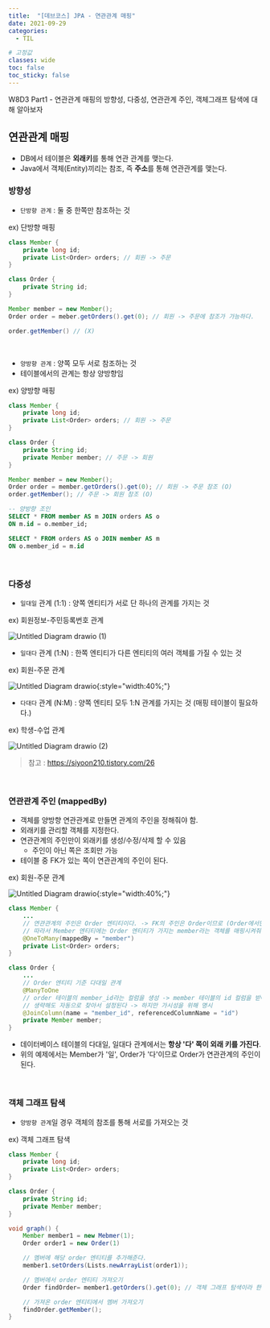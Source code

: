 ```yaml
---
title:  "[데브코스] JPA - 연관관계 매핑"
date: 2021-09-29
categories: 
  - TIL

# 고정값
classes: wide
toc: false
toc_sticky: false
---
```


W8D3 Part1 - 연관관계 매핑의 방향성, 다중성, 연관관계 주인, 객체그래프 탐색에 대해 알아보자

## 연관관계 매핑

- DB에서 테이블은 **외래키**를 통해 연관 관계를 맺는다.
- Java에서 객체(Entity)끼리는 참조, 즉 **주소**를 통해 연관관계를 맺는다.

### 방향성

- `단방향 관계` : 둘 중 한쪽만 참조하는 것

<div class="sub_title">ex) 단방향 매핑</div>

```java
class Member {
	private long id;
	private List<Order> orders; // 회원 -> 주문
}

class Order {
	private String id;
}

Member member = new Member();
Order order = meber.getOrders().get(0); // 회원 -> 주문에 참조가 가능하다.

order.getMember() // (X)
```

<br>

- `양방향 관계` : 양쪽 모두 서로 참조하는 것
- 테이블에서의 관계는 항상 양방향임

<div class="sub_title">ex) 양방향 매핑</div>

```java
class Member {
	private long id;
	private List<Order> orders; // 회원 -> 주문
}

class Order {
	private String id;
	private Member member; // 주문 -> 회원
}

Member member = new Member();
Order order = member.getOrders().get(0); // 회원 -> 주문 참조 (O)
order.getMember(); // 주문 -> 회원 참조 (O)
```

```sql
-- 양방향 조인 
SELECT * FROM member AS m JOIN orders AS o 
ON m.id = o.member_id;

SELECT * FROM orders AS o JOIN member AS m
ON o.member_id = m.id
```

<br>

### 다중성

- `일대일` 관계 (1:1) : 양쪽 엔티티가 서로 단 하나의 관계를 가지는 것

<div class="sub_title">ex) 회원정보-주민등록번호 관계</div>

![Untitled Diagram drawio (1)](https://user-images.githubusercontent.com/71180414/135474110-196285cb-b9e6-4403-8b38-734395f3b40e.png)

- `일대다` 관계 (1:N) : 한쪽 엔티티가 다른 엔티티의 여러 객체를 가질 수 있는 것

<div class="sub_title">ex) 회원-주문 관계</div>

![Untitled Diagram drawio](https://user-images.githubusercontent.com/71180414/135469323-7c868dd9-714a-4379-8026-936fe9649fd5.png){:style="width:40%;"}

- `다대다` 관계 (N:M) : 양쪽 엔티티 모두 1:N 관계를 가지는 것 (매핑 테이블이 필요하다.)

<div class="sub_title">ex) 학생-수업 관계</div>

![Untitled Diagram drawio (2)](https://user-images.githubusercontent.com/71180414/135474153-9cf64aa6-3907-49ad-a52d-07a1ee78a998.png)

> 참고 : https://siyoon210.tistory.com/26

<br>

### 연관관계 주인 (mappedBy)

- 객체를 양방향 연관관계로 만들면 관계의 주인을 정해줘야 함.
- 외래키를 관리할 객체를 지정한다.
- 연관관계의 주인만이 외래키를 생성/수정/삭제 할 수 있음
  - 주인이 아닌 쪽은 조회만 가능
- 테이블 중 FK가 있는 쪽이 연관관계의 주인이 된다.

<div class="sub_title">ex) 회원-주문 관계</div>

![Untitled Diagram drawio](https://user-images.githubusercontent.com/71180414/135469323-7c868dd9-714a-4379-8026-936fe9649fd5.png){:style="width:40%;"}


```java
class Member {
	...
	// 연관관계의 주인은 Order 엔티티이다. -> FK의 주인은 Order이므로 (Order에서만 member 객체를 가짐)
	// 따라서 Member 엔티티에는 Order 엔티티가 가지는 member라는 객체를 매핑시켜줘야한다
	@OneToMany(mappedBy = "member")
	private List<Order> orders;
}

class Order {
	...
	// Order 엔티티 기준 다대일 관계
	@ManyToOne
	// order 테이블의 member_id라는 컬럼을 생성 -> member 테이블의 id 컬럼을 받아서 FK 지정
	// 생략해도 자동으로 찾아서 설정된다 -> 하지만 가시성을 위해 명시
	@JoinColumn(name = "member_id", referencedColumnName = "id")	
	private Member member;
}
```

- 데이터베이스 테이블의 다대일, 일대다 관계에서는 **항상 '다' 쪽이 외래 키를 가진다**. 
- 위의 예제에서는 Member가 '일', Order가 '다'이므로 Order가 연관관계의 주인이 된다.

<br>

### 객체 그래프 탐색

- `양방향 관계`일 경우 객체의 참조를 통해 서로를 가져오는 것

<div class="sub_title">ex) 객체 그래프 탐색</div>

```java
class Member {
	private long id;
	private List<Order> orders;
}

class Order {
	private String id;
	private Member member;
}

void graph() {
    Member member1 = new Mebmer(1);
    Order order1 = new Order(1)

    // 멤버에 해당 order 엔티티를 추가해준다.
    member1.setOrders(Lists.newArrayList(order1));

    // 멤버에서 order 엔티티 가져오기
    Order findOrder= member1.getOrders().get(0); // 객체 그래프 탐색이라 한다.

    // 가져온 order 엔티티에서 멤버 가져오기
    findOrder.getMember();
}
```

<br>
